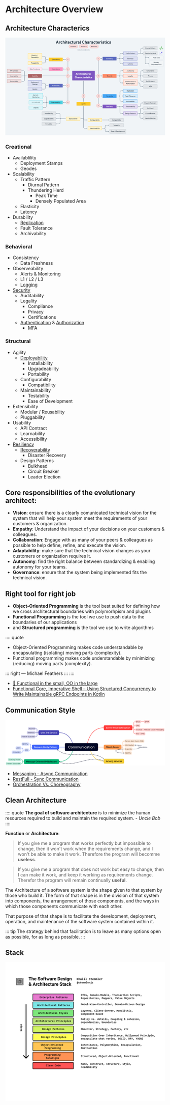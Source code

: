 # Architecture Overview

## Architecture Characterics
![Architecture Characterics](./img/arch-characterics.png)

### Creational
- Availablility
    - Deployment Stamps
    - Geodes
- Scalability
    - Traffic Pattern
        - Diurnal Pattern
        - Thundering Herd
            - Peak Time
            - Densely Populated Area
    - Elasticity
    - Latency
- Durability
    - [Replication](../db/architect.md#replication)
    - Fault Tolerance
    - Archivability

### Behavioral
- Consistency
    - Data Freshness
- Observeability
    - Alerts & Monitoring
    - L1 / L2 / L3
    - [Logging](./audit.md)
- [Security](../common/security/software-security.md)
    - Auditability
    - Legality
        - Compliance
        - Privacy
        - Certifications
    - [Authentication](./authentication.md) & [Authorization](./authorization.md)
        - MFA

### Structural

- Agility
    - [Deployability](../common/deployment/deploy-strategies.md)
        - Installability
        - Upgradeability
        - Portability
    - Configurability
        - Compatibility
    - Maintainability
        - Testability
        - Ease of Development
- Extensibility
    - Modular / Reusability
    - Pluggability
- Usability
    - API Contract
    - Learnability
    - Accessibility
- [Resiliency](./fault-tolerance.md)
    - [Recoverability](../aws/architecture.md#disaster-recovery-options)
        - Disaster Recovery
    - Design Patterns
        - Bulkhead
        - Circuit Breaker
        - Leader Election


## Core responsibilities of the evolutionary architect: 
- **Vision**: ensure there is a clearly comunicated technical vision for the system that will help your system meet the requirements of your customers & organization.
- **Empathy**: Understand the impact of your decisions on your customers & colleagues.
- **Collaboration**: Engage with as many of your peers & colleagues as possible to help define, refine, and execute the vision.
- **Adaptability**: make sure that the technical vision changes as your customers or organization requires it.
- **Autonomy**: find the right balance between standardizing & enabling autonomy for your teams.
- **Governance**: ensure that the system being implemented fits the technical vision.


## Right tool for right job
- **Object-Oriented Programming** is the tool best suited for defining how we cross architectural boundaries with polymorhpism and plugins
- **Functional Programming** is the tool we use to push data to the boundaries of our applications
- and **Structured programming** is the tool we use to write algorithms


:::: quote
- Object-Oriented Programming makes code understandable by encapsulating (isolating) moving parts (complexity).
- Functional programming makes code understandable by minimizing (reducing) moving parts (complexity).

::: right 
― Michael Feathers
:::
::::

- [📓 Functional in the small, OO in the large](https://www.johndcook.com/blog/2009/03/23/functional-in-the-small-oo-in-the-large/)
- [Functional Core, Imperative Shell – Using Structured Concurrency to Write Maintainable gRPC Endpoints in Kotlin](https://doordash.engineering/2022/07/26/functional-core-imperative-shell-using-structured-concurrency-to-write-maintainable-grpc-endpoints-in-kotlin/)


## Communication Style

![communication notes](../k-img/communication.png)

- [Messaging - Async Communication](./messaging.md)
- [RestFull - Sync Communication](../api/)
- [Orchestration Vs. Choreography](./OrchestrationVsChoreography.md)


## Clean Architecture
:::: quote
**The goal of software architecture** is to minimize the human resources required to build and maintain the required system. - *Uncle Bob*
::::

**Function** or **Architecture**:

> If you give me a program that works perfectly but impossible to change, then it won't work when the requirements change, and I won't be able to make it work. Therefore the program will becomme **useless**.

> If you give me a program that does not work but easy to change, then I can make it work, and keep it working as requirements change. Therefor the program will remain continually **useful**.

The Architecture of a software system is the shape given to that system by those who build it. The form of that shape is in the division of that system into components, the arrangement of those components, and the ways in which those components communicate with each other.

That purpose of that shape is to facilitate the development, deployment, operation, and maintenance of the software system contained within it.

::: tip
The strategy behind that facilitation is to leave as many options open as possible, for as long as possible.
:::


## Stack
![architecture-stack](./img/architecture-stack.png)


